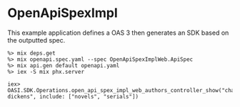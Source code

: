 # OpenApiSpexImpl

This example application defines a OAS 3 then generates an SDK based on the outputted spec.

```
%> mix deps.get
%> mix openapi.spec.yaml --spec OpenApiSpexImplWeb.ApiSpec
%> mix api.gen default openapi.yaml
%> iex -S mix phx.server

iex> OASI.SDK.Operations.open_api_spex_impl_web_authors_controller_show("charles-dickens", include: ["novels", "serials"])
```